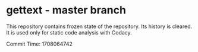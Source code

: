 # gettext - master branch

This repository contains frozen state of the repository.
Its history is cleared. It is used only for static code
analysis with Codacy.

Commit Time: 1708064742